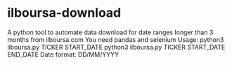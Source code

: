 # ilboursa-download
A python tool to automate data download for date ranges longer than 3 months from ilboursa.com
You need pandas and selenium
Usage:
python3 ilboursa.py TICKER START_DATE
python3 ilboursa.py TICKER START_DATE END_DATE
Date format: DD/MM/YYYY
